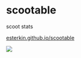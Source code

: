 # scootable
scoot stats

<a href="http://esterkin.github.io/scootable">esterkin.github.io/scootable</a>

<img src="http://cdn.meme.am/instances/500x/67679249.jpg"></img>
